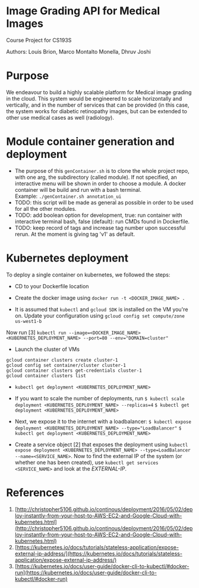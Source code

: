 # Image Grading API for Medical Images
Course Project for CS193S 

Authors: Louis Brion, Marco Montalto Monella, Dhruv Joshi

# Purpose
We endeavour to build a highly scalable platform for Medical image grading in the cloud. This system would be engineered to scale horizontally and vertically, and in the number of services that can be provided (in this case, the system works for diabetic retinopathy images, but can be extended to other use medical cases as well (radiology).

# Module container generation and deployment
* The purpose of this `genContainer.sh` is to clone the whole project repo, with one arg, the subdirectory (called module). If not specified, an interactive menu will be shown in order to choose a module. A docker container will be build and run with a bash terminal.<br>
Example: `./genContainer.sh annotation_ui`
* TODO: this script will be made as general as possible in order to be used for all the other modules.
* TODO: add boolean option for development, true: run container with interactive terminal bash, false (default): run CMDs found in Dockerfile.
* TODO: keep record of tags and increase tag number upon successful rerun. At the moment is giving tag 'v1' as default.

# Kubernetes deployment
To deploy a single container on kubernetes, we followed the steps:
* CD to your Dockerfile location
* Create the docker image using `docker run -t <DOCKER_IMAGE_NAME> .`

* It is assumed that `kubectl` and `gcloud SDK` is installed on the VM you're on. Update your configuration using `gcloud config set compute/zone us-west1-b`

Now run [3] `kubectl run --image=<DOCKER_IMAGE_NAME> <KUBERNETES_DEPLOYMENT_NAME> --port=80 --env="DOMAIN=cluster"`
* Launch the cluster of VMs
```
gcloud container clusters create cluster-1
gcloud config set container/cluster cluster-1
gcloud container clusters get-credentials cluster-1
gcloud container clusters list
```

* `kubectl get deployment <KUBERNETES_DEPLOYMENT_NAME>`
* If you want to scale the number of deployments, run 
`$ kubectl scale deployment <KUBERNETES_DEPLOYMENT_NAME> --replicas=4`
`$ kubectl get deployment <KUBERNETES_DEPLOYMENT_NAME>`

* Next, we expose it to the internet with a loadbalancer:
`$ kubectl expose deployment <KUBERNETES_DEPLOYMENT_NAME> --type="LoadBalancer"`
`$ kubectl get deployment <KUBERNETES_DEPLOYMENT_NAME>`

* Create a service object [2] that exposes the deployment using `kubectl expose deployment <KUBERNETES_DEPLOYMENT_NAME> --type=LoadBalancer --name=<SERVICE_NAME>`. Now to find the external IP of the system (or whether one has been created), use `kubectl get services <SERVICE_NAME>` and look at the *EXTERNAL-IP*.


# References
1. [http://christopher5106.github.io/continous/deployment/2016/05/02/deploy-instantly-from-your-host-to-AWS-EC2-and-Google-Cloud-with-kubernetes.html](http://christopher5106.github.io/continous/deployment/2016/05/02/deploy-instantly-from-your-host-to-AWS-EC2-and-Google-Cloud-with-kubernetes.html)
2. [https://kubernetes.io/docs/tutorials/stateless-application/expose-external-ip-address/](https://kubernetes.io/docs/tutorials/stateless-application/expose-external-ip-address/)
3. [https://kubernetes.io/docs/user-guide/docker-cli-to-kubectl/#docker-run](https://kubernetes.io/docs/user-guide/docker-cli-to-kubectl/#docker-run)
